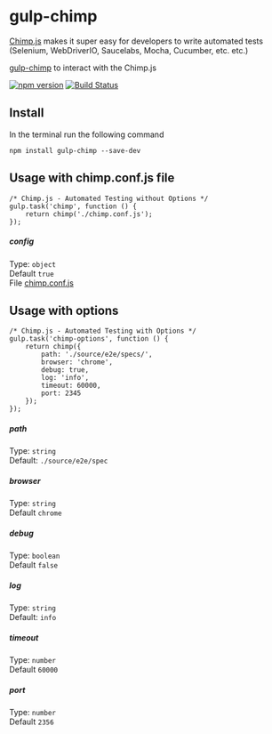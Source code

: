 # gulp-chimp

[Chimp.js](https://github.com/xolvio/chimp/) makes it super easy for developers to write automated tests (Selenium, WebDriverIO, Saucelabs, Mocha, Cucumber, etc. etc.)

[gulp-chimp](https://github.com/eduardogch/gulp-chimp/) to interact with the Chimp.js

[![npm version](https://badge.fury.io/js/gulp-chimp.svg)](https://badge.fury.io/js/gulp-chimp)
[![Build Status](https://travis-ci.org/eduardogch/gulp-chimp.svg?branch=master)](https://travis-ci.org/eduardogch/gulp-chimp)

## Install

In the terminal run the following command
```
npm install gulp-chimp --save-dev
```

## Usage with chimp.conf.js file

```
/* Chimp.js - Automated Testing without Options */
gulp.task('chimp', function () {
    return chimp('./chimp.conf.js');
});
```

##### config

Type: `object`<br>
Default `true`<br>
File  [chimp.conf.js](https://github.com/eduardogch/gulp-chimp/blob/master/chimp.conf.js)

## Usage with options

```
/* Chimp.js - Automated Testing with Options */
gulp.task('chimp-options', function () {
    return chimp({
        path: './source/e2e/specs/',
        browser: 'chrome',
        debug: true,
        log: 'info',
        timeout: 60000,
        port: 2345
    });
});
```

##### path

Type: `string`<br>
Default: `./source/e2e/spec`

##### browser

Type: `string`<br>
Default `chrome`

##### debug

Type: `boolean`<br>
Default `false`

##### log

Type: `string`<br>
Default: `info`

##### timeout

Type: `number`<br>
Default `60000`

##### port

Type: `number`<br>
Default `2356`
